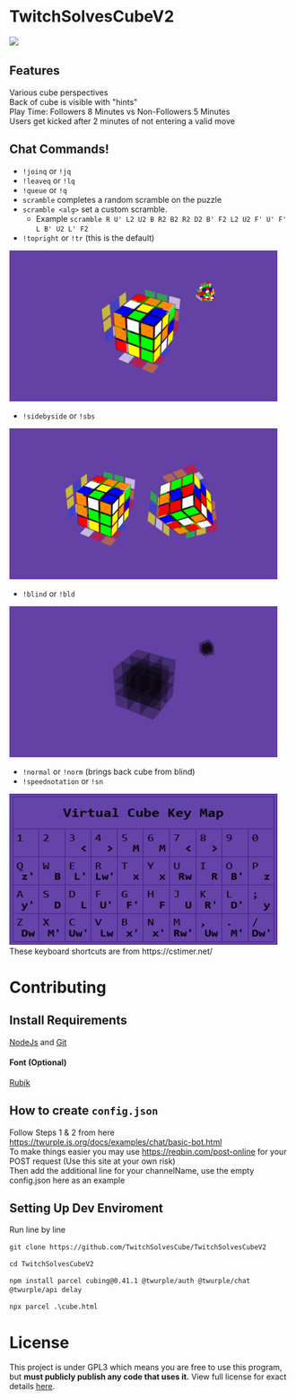 # TwitchSolvesCubeV2
[![](https://img.shields.io/badge/Powered_By-cubing.js-blueviolet?logo=github)](https://github.com/cubing/cubing.js)  

## Features
Various cube perspectives  
Back of cube is visible with "hints"  
Play Time: Followers 8 Minutes vs Non-Followers 5 Minutes  
Users get kicked after 2 minutes of not entering a valid move

## Chat Commands!
- `!joinq` or `!jq`
- `!leaveq` or `!lq`
- `!queue` or `!q`
- `scramble` completes a random scramble on the puzzle
- `scramble <alg>` set a custom scramble. 
  - Example `scramble R U' L2 U2 B R2 B2 R2 D2 B' F2 L2 U2 F' U' F' L B' U2 L' F2`
- `!topright` or `!tr` (this is the default)
<img src="https://github.com/TwitchSolvesCube/TwitchSolvesCubeV2/blob/main/media/TopRight.png"  width="478" height="269">

- `!sidebyside` or `!sbs`
<img src="https://github.com/TwitchSolvesCube/TwitchSolvesCubeV2/blob/main/media/SideBySide.png"  width="478" height="269">

- `!blind` or `!bld`
<img src="https://github.com/TwitchSolvesCube/TwitchSolvesCubeV2/blob/main/media/Blind.png"  width="478" height="269">

- `!normal` or `!norm` (brings back cube from blind)
- `!speednotation` or `!sn`
<img src="https://github.com/TwitchSolvesCube/TwitchSolvesCubeV2/blob/main/media/VirtualCubeKeyMap.png"  width="478" height="269">
These keyboard shortcuts are from https://cstimer.net/

# Contributing

## Install Requirements
[NodeJs](https://nodejs.org/en/) and [Git](https://git-scm.com/download/win)

#### Font (Optional)
[Rubik](https://fonts.google.com/specimen/Rubik)

## How to create `config.json`
Follow Steps 1 & 2 from here https://twurple.js.org/docs/examples/chat/basic-bot.html  
To make things easier you may use https://reqbin.com/post-online for your POST request (Use this site at your own risk)   
Then add the additional line for your channelName, use the empty config.json here as an example   

## Setting Up Dev Enviroment
Run line by line
```
git clone https://github.com/TwitchSolvesCube/TwitchSolvesCubeV2  
```
```
cd TwitchSolvesCubeV2
```
```
npm install parcel cubing@0.41.1 @twurple/auth @twurple/chat @twurple/api delay
```
```
npx parcel .\cube.html
```

# License
This project is under GPL3 which means you are free to use this program, but **must publicly publish any code that uses it.** View full license for exact details [here](https://github.com/TwitchSolvesCube/TwitchSolvesCubeV2/blob/main/LICENSE).
